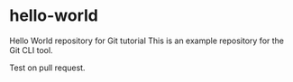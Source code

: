 # hello-world
Hello World repository for Git tutorial
This is an example repository for the Git CLI tool.

Test on pull request.

